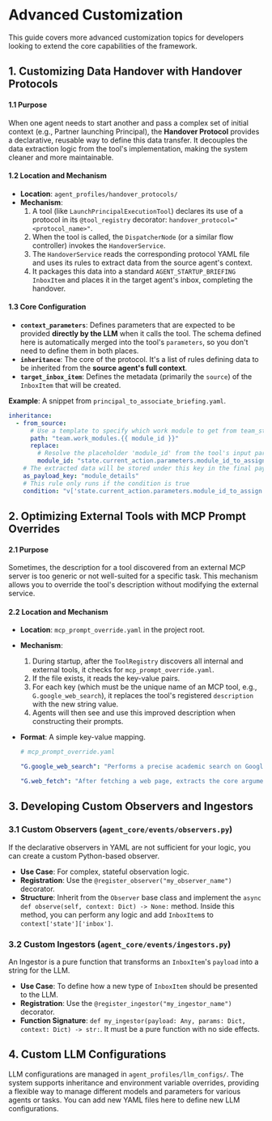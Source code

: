 # Advanced Customization

This guide covers more advanced customization topics for developers looking to extend the core capabilities of the framework.

## 1. Customizing Data Handover with Handover Protocols

#### 1.1 Purpose
When one agent needs to start another and pass a complex set of initial context (e.g., Partner launching Principal), the **Handover Protocol** provides a declarative, reusable way to define this data transfer. It decouples the data extraction logic from the tool's implementation, making the system cleaner and more maintainable.

#### 1.2 Location and Mechanism
*   **Location**: `agent_profiles/handover_protocols/`
*   **Mechanism**:
    1.  A tool (like `LaunchPrincipalExecutionTool`) declares its use of a protocol in its `@tool_registry` decorator: `handover_protocol="<protocol_name>"`.
    2.  When the tool is called, the `DispatcherNode` (or a similar flow controller) invokes the `HandoverService`.
    3.  The `HandoverService` reads the corresponding protocol YAML file and uses its rules to extract data from the source agent's context.
    4.  It packages this data into a standard `AGENT_STARTUP_BRIEFING` `InboxItem` and places it in the target agent's inbox, completing the handover.

#### 1.3 Core Configuration
*   **`context_parameters`**: Defines parameters that are expected to be provided **directly by the LLM** when it calls the tool. The schema defined here is automatically merged into the tool's `parameters`, so you don't need to define them in both places.
*   **`inheritance`**: The core of the protocol. It's a list of rules defining data to be inherited from the **source agent's full context**.
*   **`target_inbox_item`**: Defines the metadata (primarily the `source`) of the `InboxItem` that will be created.

**Example**: A snippet from `principal_to_associate_briefing.yaml`.
```yaml
inheritance:
  - from_source:
      # Use a template to specify which work module to get from team_state
      path: "team.work_modules.{{ module_id }}"
      replace:
        # Resolve the placeholder 'module_id' from the tool's input parameters
        module_id: "state.current_action.parameters.module_id_to_assign"
    # The extracted data will be stored under this key in the final payload
    as_payload_key: "module_details"
    # This rule only runs if the condition is true
    condition: "v['state.current_action.parameters.module_id_to_assign']"
```

## 2. Optimizing External Tools with MCP Prompt Overrides

#### 2.1 Purpose
Sometimes, the description for a tool discovered from an external MCP server is too generic or not well-suited for a specific task. This mechanism allows you to override the tool's description without modifying the external service.

#### 2.2 Location and Mechanism
*   **Location**: `mcp_prompt_override.yaml` in the project root.
*   **Mechanism**:
    1.  During startup, after the `ToolRegistry` discovers all internal and external tools, it checks for `mcp_prompt_override.yaml`.
    2.  If the file exists, it reads the key-value pairs.
    3.  For each key (which must be the unique name of an MCP tool, e.g., `G.google_web_search`), it replaces the tool's registered `description` with the new string value.
    4.  Agents will then see and use this improved description when constructing their prompts.

*   **Format**: A simple key-value mapping.
    ```yaml
    # mcp_prompt_override.yaml

    "G.google_web_search": "Performs a precise academic search on Google. Prioritizes academic databases and well-known journals. Query format: 'keyword site:scholar.google.com'"
    
    "G.web_fetch": "After fetching a web page, extracts the core arguments and data points. Ignores advertisements and navigation links."
    ```

## 3. Developing Custom Observers and Ingestors

### 3.1 Custom Observers (`agent_core/events/observers.py`)
If the declarative observers in YAML are not sufficient for your logic, you can create a custom Python-based observer.

*   **Use Case**: For complex, stateful observation logic.
*   **Registration**: Use the `@register_observer("my_observer_name")` decorator.
*   **Structure**: Inherit from the `Observer` base class and implement the `async def observe(self, context: Dict) -> None:` method. Inside this method, you can perform any logic and add `InboxItem`s to `context['state']['inbox']`.

### 3.2 Custom Ingestors (`agent_core/events/ingestors.py`)
An Ingestor is a pure function that transforms an `InboxItem`'s `payload` into a string for the LLM.

*   **Use Case**: To define how a new type of `InboxItem` should be presented to the LLM.
*   **Registration**: Use the `@register_ingestor("my_ingestor_name")` decorator.
*   **Function Signature**: `def my_ingestor(payload: Any, params: Dict, context: Dict) -> str:`. It must be a pure function with no side effects.

## 4. Custom LLM Configurations
LLM configurations are managed in `agent_profiles/llm_configs/`. The system supports inheritance and environment variable overrides, providing a flexible way to manage different models and parameters for various agents or tasks. You can add new YAML files here to define new LLM configurations.
